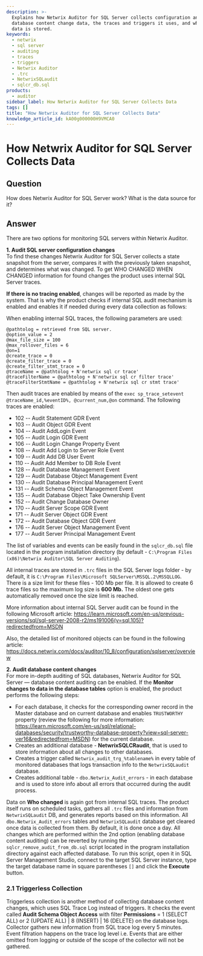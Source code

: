 ```yaml
---
description: >-
  Explains how Netwrix Auditor for SQL Server collects configuration and
  database content change data, the traces and triggers it uses, and where audit
  data is stored.
keywords:
  - netwrix
  - sql server
  - auditing
  - traces
  - triggers
  - Netwrix Auditor
  - .trc
  - NetwrixSQLaudit
  - sqlcr_db.sql
products:
  - auditor
sidebar_label: How Netwrix Auditor for SQL Server Collects Data
tags: []
title: "How Netwrix Auditor for SQL Server Collects Data"
knowledge_article_id: kA00g000000H9VMCA0
---
```


# How Netwrix Auditor for SQL Server Collects Data

## Question
How does Netwrix Auditor for SQL Server work? What is the data source for it?

## Answer
There are two options for monitoring SQL servers within Netwrix Auditor.

**1. Audit SQL server configuration changes**  
To find these changes Netwrix Auditor for SQL Server collects a state snapshot from the server, compares it with the previously taken snapshot, and determines what was changed. To get WHO CHANGED WHEN CHANGED information for found changes the product uses internal SQL Server traces.

**If there is no tracing enabled**, changes will be reported as made by the system. That is why the product checks if internal SQL audit mechanism is enabled and enables it if needed during every data collection as follows:

When enabling internal SQL traces, the following parameters are used:

```
@pathtolog = retrieved from SQL server.
@option_value = 2
@max_file_size = 100
@max_rollover_files = 6
@on=1
@create_trace = 0
@create_filter_trace = 0
@create_filter_stmt_trace = 0
@traceName = @pathtolog + N'netwrix sql cr trace'
@traceFilterName = @pathtolog + N'netwrix sql cr filter trace'
@traceFilterStmtName = @pathtolog + N'netwrix sql cr stmt trace'
```

Then audit traces are enabled by means of the `exec sp_trace_setevent @traceName_id,%eventID%, @current_num,@on` command. The following traces are enabled:

- 102 -- Audit Statement GDR Event
- 103 -- Audit Object GDR Event
- 104 -- Audit AddLogin Event
- 105 -- Audit Login GDR Event
- 106 -- Audit Login Change Property Event
- 108 -- Audit Add Login to Server Role Event
- 109 -- Audit Add DB User Event
- 110 -- Audit Add Member to DB Role Event
- 128 -- Audit Database Management Event
- 129 -- Audit Database Object Management Event
- 130 -- Audit Database Principal Management Event
- 131 -- Audit Schema Object Management Event
- 135 -- Audit Database Object Take Ownership Event
- 152 -- Audit Change Database Owner
- 170 -- Audit Server Scope GDR Event
- 171 -- Audit Server Object GDR Event
- 172 -- Audit Database Object GDR Event
- 176 -- Audit Server Object Management Event
- 177 -- Audit Server Principal Management Event

The list of variables and events can be easily found in the `sqlcr_db.sql` file located in the program installation directory (by default - `C:\Program Files (x86)\Netwrix Auditor\SQL Server Auditing`).

All internal traces are stored in `.trc` files in the SQL Server logs folder - by default, it is `C:\Program Files\Microsoft SQLServer\MSSQL.2\MSSQLLOG`. There is a size limit for these files - 100 Mb per file. It is allowed to create 6 trace files so the maximum log size is **600 Mb.** The oldest one gets automatically removed once the size limit is reached.

More information about internal SQL Server audit can be found in the following Microsoft article: https://learn.microsoft.com/en-us/previous-versions/sql/sql-server-2008-r2/ms191006(v=sql.105)?redirectedfrom=MSDN

Also, the detailed list of monitored objects can be found in the following article: https://docs.netwrix.com/docs/auditor/10_8/configuration/sqlserver/overview

**2. Audit database content changes**  
For more in-depth auditing of SQL databases, Netwrix Auditor for SQL Server — database content auditing can be enabled. If the **Monitor changes to data in the database tables** option is enabled, the product performs the following steps:

- For each database, it checks for the corresponding owner record in the Master database and on current database and enables `TRUSTWORTHY` property (review the following for more information: https://learn.microsoft.com/en-us/sql/relational-databases/security/trustworthy-database-property?view=sql-server-ver16&redirectedfrom=MSDN) for the current database.
- Creates an additional database - **NetwrixSQLCRaudit**, that is used to store information about all changes to other databases.
- Creates a trigger called `Netwrix_audit_trg_%tablename%` in every table of monitored databases that logs transaction info to the `NetwrixSQLaudit` database.
- Creates additional table - `dbo.Netwrix_Audit_errors` - in each database and is used to store info about all errors that occurred during the audit process.

Data on **Who changed** is again got from internal SQL traces. The product itself runs on scheduled tasks, gathers all `.trc` files and information from `NetwrixSQLaudit` DB, and generates reports based on this information. All `dbo.Netwrix_Audit_errors` tables and `NetwrixSQLaudit` database get cleared once data is collected from them. By default, it is done once a day. All changes which are performed within the 2nd option (enabling database content auditing) can be reverted by running the `sqlcr_remove_audit_from_db.sql` script located in the program installation directory against each affected database. To run this script, open it in SQL Server Management Studio, connect to the target SQL Server instance, type the target database name in square parentheses `[]` and click the **Execute** button.

### 2.1 Triggerless Collection
Triggerless collection is another method of collecting database content changes, which uses SQL Trace Log instead of triggers. It checks the event called **Audit Schema Object Access** with filter **Permissions** = 1 (SELECT ALL) or 2 (UPDATE ALL) | 8 (INSERT) | 16 (DELETE) on the database logs. Collector gathers new information from SQL trace log every 5 minutes. Event filtration happens on the trace log level i.e. Events that are either omitted from logging or outside of the scope of the collector will not be gathered.
